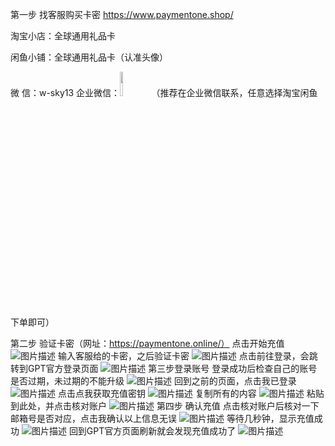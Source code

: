 第一步 找客服购买卡密
https://www.paymentone.shop/

淘宝小店：全球通用礼品卡

闲鱼小铺：全球通用礼品卡（认准头像）

微        信：w-sky13
企业微信：<img src="media/1.jpg" width="10%">（推荐在企业微信联系，任意选择淘宝闲鱼下单即可）

第二步 验证卡密（网址：https://paymentone.online/）
点击开始充值
![图片描述](./media/2.png)
输入客服给的卡密，之后验证卡密
![图片描述](./media/3.png)
点击前往登录，会跳转到GPT官方登录页面
![图片描述](./media/4.png)
第三步登录账号
登录成功后检查自己的账号是否过期，未过期的不能升级
![图片描述](./media/5.png)
回到之前的页面，点击我已登录
![图片描述](./media/6.png)
点击点我获取充值密钥
![图片描述](./media/7.png)
复制所有的内容
![图片描述](./media/8.png)
粘贴到此处，并点击核对账户
![图片描述](./media/9.png)
第四步 确认充值
点击核对账户后核对一下邮箱号是否对应，点击我确认以上信息无误
![图片描述](./media/10.png)
等待几秒钟，显示充值成功
![图片描述](./media/11.png)
回到GPT官方页面刷新就会发现充值成功了
![图片描述](./media/12.png)
